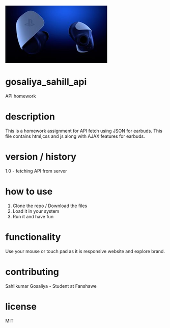 ![FIP](images/earbud.jpg)

# gosaliya_sahill_api
 API homework

# description
This is a homework assignment for API fetch using JSON for earbuds. This file contains html,css and js along with AJAX features for earbuds.

# version / history
1.0 - fetching API from server

# how to use
1. Clone the repo / Download the files
2. Load it in your system
3. Run it and have fun

# functionality
Use your mouse or touch pad as it is responsive website and explore brand.

# contributing
Sahilkumar Gosaliya - Student at Fanshawe

# license
MIT
